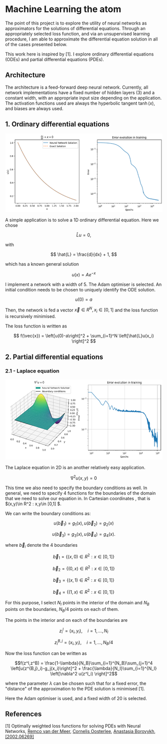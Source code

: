 # Machine Learning the atom

The point of this project is to explore the utility of neural networks as approximators for the solutions of differential equations. Through an appropriately selected loss function, and via an unsupervised learning procedure, I am able to approximate the differential equation solution in all of the cases presented below.

This work here is inspired by [1]. I explore ordinary differential equations (ODEs) and partial differential equations (PDEs).

## Architecture

The architecture is a feed-forward deep neural network. Currently, all network implementations have a fixed number of hidden layers (3) and a constant width, with an appropriate input size depending on the application. The activation functions used are always the hyperbolic tangent $\tanh(x)$, and biases are always used.

## 1. Ordinary differential equations

![Laplace](./Images/ode.png)

A simple application is to solve a 1D ordinary differential equation. Here we chose

$$
\hat{L} u = 0,
$$

with

$$
\hat{L} = \frac{d}{dx} + 1,
$$

which has a known general solution

$$
u(x) = A e^{-x}
$$

I implement a network with a width of 5. The Adam optimiser is selected. An initial condition needs to be chosen to uniquely identify the ODE solution. 

$$
u(0) = a
$$

Then, the network is fed a vector $\vec{x}\in R^N,  x_i\in[0,1]$ and the loss function is recursively minimised.

The loss function is written as

$$
f(\vec{x}) = \left[u(0)-a\right]^2 + \sum_{i=1}^N  \left[\hat{L}u(x_i) \right]^2
$$

## 2. Partial differential equations

### 2.1 - Laplace equation

![](./Images/laplace.png)

The Laplace equation in 2D is an another relatively easy application.

$$
\nabla ^2 u(x,y) = 0
$$

This time we also need to specify the boundary conditions as well. In general, we need to specify 4 functions for the boundaries of the domain that we need to solve our equation in. In Cartesian coordinates , that is $(x,y)\in R^2  : x,y\in [0,1] $. 

We can write the boundary conditions as:

$$
u(\vec b_1) = g_1( x), u(\vec b_2) = g_2(x)
$$

$$
u(\vec b_3) = g_3(x), u(\vec b_4) = g_4(x).
$$

where $\vec b_i$ denote the 4 boundaries

$$
\vec b_1 = \{(x, 0)\in R^2 : x\in [0,1] \}
$$

$$
\vec b_2 = \{(0, x)\in R^2 : x\in [0,1] \}
$$

$$
\vec b_3 = \{(x, 1)\in R^2 : x\in [0,1] \}
$$

$$
\vec b_4 = \{(1, x)\in R^2 : x\in [0,1] \}
$$


For this purpose, I select $N_I$ points in the interior of the domain and $N_B$ points on the boundaries, $N_B/4$ points on each of them. 

The points in the interior and on each of the boundaries are 

$$
z^I_i= (x_i,y_i),\quad i=1,\ldots,N_I 
$$

$$
z^{B,j}_i = (x_i,y_i),\quad i=1,\ldots,N_B/4
$$

Now the loss function can be written as

```math
f(z^I,z^B) = \frac{1-\lambda}{N_B}\sum_{i=1}^{N_B}\sum_{j=1}^4 \left[u(z^{B,j}_i)-g_j(x_i)\right]^2 + \frac{\lambda}{N_I}\sum_{i=1}^{N_I}  \left[\nabla^2 u(z^I_i) \right]^2
```

where the parameter $\lambda$ can be chosen such that for a fixed error, the "distance" of the approximation to the PDE solution is minimised [1].

Here the Adam optimiser is used, and a fixed width of 20 is selected. 

## References

[1] Optimally weighted loss functions for solving PDEs with Neural Networks, [Remco van der Meer](https://arxiv.org/search/math?searchtype=author&query=van+der+Meer,+R), [Cornelis Oosterlee](https://arxiv.org/search/math?searchtype=author&query=Oosterlee,+C), [Anastasia Borovykh](https://arxiv.org/search/math?searchtype=author&query=Borovykh,+A), [[2002.06269]](https://arxiv.org/abs/2002.06269) 
